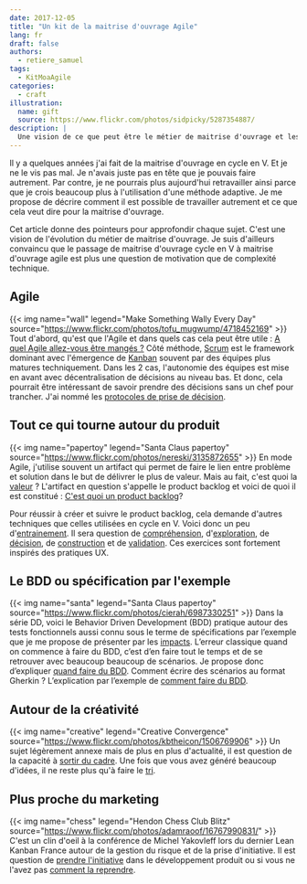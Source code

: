 ```yaml
---
date: 2017-12-05
title: "Un kit de la maitrise d'ouvrage Agile"
lang: fr
draft: false
authors:
  - retiere_samuel
tags:
  - KitMoaAgile
categories:
  - craft
illustration:
  name: gift
  source: https://www.flickr.com/photos/sidpicky/5287354887/
description: |
  Une vision de ce que peut être le métier de maitrise d'ouvrage et les clés pour y aller.
---
```

Il y a quelques années j'ai fait de la maitrise d'ouvrage en cycle en V. Et je ne le vis pas mal. Je n'avais juste pas en tête que je pouvais faire autrement. Par contre, je ne pourrais plus aujourd'hui retravailler ainsi parce que je crois beaucoup plus à l'utilisation d'une méthode adaptive. Je me propose de décrire comment il est possible de travailler autrement et ce que cela veut dire pour la maitrise d'ouvrage.

Cet article donne des pointeurs pour approfondir chaque sujet. C'est une vision de l'évolution du métier de maitrise d'ouvrage. Je suis d'ailleurs convaincu que le passage de maitrise d'ouvrage cycle en V à maitrise d'ouvrage agile est plus une question de motivation que de complexité technique. 

## Agile
{{< img name="wall" legend="Make Something Wally Every Day" source="https://www.flickr.com/photos/tofu_mugwump/4718452169" >}}
Tout d'abord, qu'est que l'Agile et dans quels cas cela peut être utile : [A quel Agile allez-vous être mangés ?]
Côté méthode, [Scrum] est le framework dominant avec l'émergence de [Kanban] souvent par des équipes plus matures techniquement. Dans les 2 cas, l'autonomie des équipes est mise en avant avec décentralisation de décisions au niveau bas. Et donc, cela pourrait être intéressant de savoir prendre des décisions sans un chef pour trancher. J'ai nommé les [protocoles de prise de décision].

## Tout ce qui tourne autour du produit
{{< img name="papertoy" legend="Santa Claus papertoy" source="https://www.flickr.com/photos/nereski/3135872655" >}}
En mode Agile, j'utilise souvent un artifact qui permet de faire le lien entre problème et solution dans le but de délivrer le plus de valeur. Mais au fait, c'est quoi la [valeur] ? L'artifact en question s'appelle le product backlog et voici de quoi il est constitué : [C'est quoi un product backlog]?

Pour réussir à créer et suivre le product backlog, cela demande d'autres techniques que celles utilisées en cycle en V. Voici donc un peu d'[entrainement]. Il sera question de [compréhension], d'[exploration], de [décision], de [construction] et de [validation]. Ces exercices sont fortement inspirés des pratiques UX.
 
## Le BDD ou spécification par l'exemple
{{< img name="santa" legend="Santa Claus papertoy" source="https://www.flickr.com/photos/cierah/6987330251" >}}
Dans la série DD, voici le Behavior Driven Development (BDD) pratique autour des tests fonctionnels aussi connu sous le terme de spécifications par l’exemple que je me propose de présenter par les [impacts]. L’erreur classique quand on commence à faire du BDD, c’est d’en faire tout le temps et de se retrouver avec beaucoup beaucoup de scénarios. Je propose donc d’expliquer [quand faire du BDD]. Comment écrire des scénarios au format Gherkin ? L’explication par l’exemple de [comment faire du BDD].
 
## Autour de la créativité
{{< img name="creative" legend="Creative Convergence" source="https://www.flickr.com/photos/kbtheicon/1506769906" >}}
Un sujet légèrement annexe mais de plus en plus d'actualité, il est question de la capacité à [sortir du cadre]. Une fois que vous avez généré beaucoup d'idées, il ne reste plus qu'à faire le [tri].
 
## Plus proche du marketing
{{< img name="chess" legend="Hendon Chess Club Blitz" source="https://www.flickr.com/photos/adamraoof/16767990831/" >}}
C'est un clin d'oeil à la conférence de Michel Yakovleff lors du dernier Lean Kanban France autour de la gestion du risque et de la prise d'initiative. Il est question de [prendre l'initiative] dans le développement produit ou si vous ne l'avez pas [comment la reprendre].

[A quel Agile allez-vous être mangés ?]: /articles/2017-11-15-agile/
[Scrum]: /articles/2017-11-21-scrum/
[Kanban]: /articles/2017-12-05-kanban/
[protocoles de prise de décision]: articles/2017-03-06-decisions_making/
[valeur]: /articles/2017-12-06-valeur/

[C'est quoi un product backlog]: /articles/2016-11-09-product_backlog/
[entrainement]: /articles/2016-11-24-katastrophe_0_pourquoi/
[compréhension]: /articles/2016-11-24-katastrophe_1_share/
[exploration]: /2016-11-24-katastrophe_2_diverge/
[décision]: /articles/2016-11-24-katastrophe_3_converge/
[construction]: /articles/2016-11-24-katastrophe_4_build/
[validation]: /articles/2016-12-05-katastrophe_5_validate/

[impacts]: /articles/2017-11-01-introduction_bdd/
[quand faire du BDD]: /articles/2017-11-01-quand_faire_bdd/
[comment faire du BDD]: /articles/2017-11-01-comment_gherkin_bdd/

[sortir du cadre]: /articles/2017-03-08-divergent_thinking/
[tri]: /articles/2017-04-04-convergent_thinking/

[prendre l'initiative]: /articles/2017-01-16-tactique_theorique_attaque/
[comment la reprendre]: /articles/2017-01-25-tactique_theorique_defense/